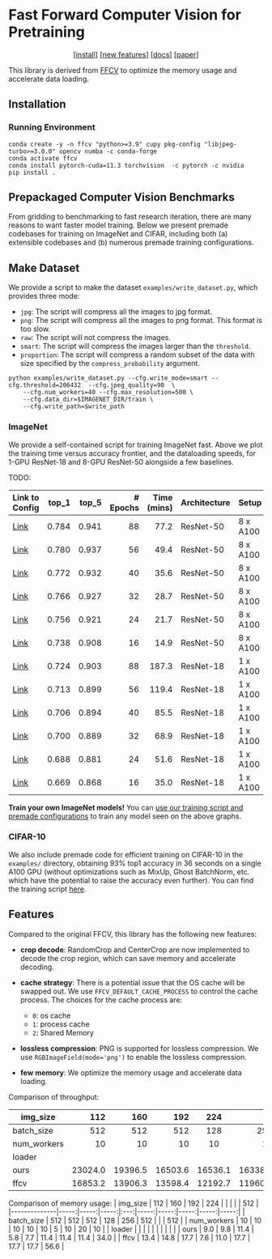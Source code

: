 # Fast Forward Computer Vision for Pretraining

<p align = 'center'>
<!-- <br /> -->
[<a href="#install-with-anaconda">install</a>]
[<a href="#features">new features</a>]
[<a href="https://docs.ffcv.io">docs</a>]
[<a href="https://arxiv.org/abs/2306.12517">paper</a>]
</p>

This library is derived from [FFCV](https://github.com/libffcv/ffcv) to optimize the memory usage and accelerate data loading. 

## Installation
### Running Environment
```
conda create -y -n ffcv "python>=3.9" cupy pkg-config "libjpeg-turbo>=3.0.0" opencv numba -c conda-forge
conda activate ffcv
conda install pytorch-cuda=11.3 torchvision  -c pytorch -c nvidia
pip install .
```

## Prepackaged Computer Vision Benchmarks
From gridding to benchmarking to fast research iteration, there are many reasons
to want faster model training. Below we present premade codebases for training
on ImageNet and CIFAR, including both (a) extensible codebases and (b)
numerous premade training configurations.

## Make Dataset
We provide a script to make the dataset `examples/write_dataset.py`, which provides three mode:
- `jpg`: The script will compress all the images to jpg format.
- `png`: The script will compress all the images to png format. This format is too slow.
- `raw`: The script will not compress the images.
- `smart`: The script will compress the images larger than the `threshold`.
- `proportion`: The script will compress a random subset of the data with size specified by the `compress_probability` argument.

```
python examples/write_dataset.py --cfg.write_mode=smart --cfg.threshold=206432  --cfg.jpeg_quality=90  \
    --cfg.num_workers=40 --cfg.max_resolution=500 \
    --cfg.data_dir=$IMAGENET_DIR/train \
    --cfg.write_path=$write_path 
```
### ImageNet
We provide a self-contained script for training ImageNet <it>fast</it>.
Above we plot the training time versus
accuracy frontier, and the dataloading speeds, for 1-GPU ResNet-18 and 8-GPU
ResNet-50 alongside a few baselines.

TODO:

| Link to Config                                                                                                                         |   top_1 |   top_5 |   # Epochs |   Time (mins) | Architecture   | Setup    |
|:---------------------------------------------------------------------------------------------------------------------------------------|--------:|--------:|-----------:|--------------:|:---------------|:---------|
| <a href='https://github.com/libffcv/ffcv-imagenet/tree/main/rn50_configs/rn50_88_epochs.yaml'>Link</a> | 0.784 | 0.941  |         88 |       77.2 | ResNet-50      | 8 x A100 |
| <a href='https://github.com/libffcv/ffcv-imagenet/tree/main/rn50_configs/rn50_56_epochs.yaml'>Link</a> | 0.780 | 0.937 |         56 |       49.4 | ResNet-50      | 8 x A100 |
| <a href='https://github.com/libffcv/ffcv-imagenet/tree/main/rn50_configs/rn50_40_epochs.yaml'>Link</a> | 0.772 | 0.932 |         40 |       35.6 | ResNet-50      | 8 x A100 |
| <a href='https://github.com/libffcv/ffcv-imagenet/tree/main/rn50_configs/rn50_32_epochs.yaml'>Link</a> | 0.766 | 0.927 |         32 |       28.7 | ResNet-50      | 8 x A100 |
| <a href='https://github.com/libffcv/ffcv-imagenet/tree/main/rn50_configs/rn50_24_epochs.yaml'>Link</a> | 0.756 | 0.921 |         24 |       21.7  | ResNet-50      | 8 x A100 |
| <a href='https://github.com/libffcv/ffcv-imagenet/tree/main/rn50_configs/rn50_16_epochs.yaml'>Link</a> | 0.738 | 0.908 |         16 |       14.9 | ResNet-50      | 8 x A100 |
| <a href='https://github.com/libffcv/ffcv-imagenet/tree/main/rn18_configs/rn18_88_epochs.yaml'>Link</a> | 0.724 | 0.903   |         88 |      187.3  | ResNet-18      | 1 x A100 |
| <a href='https://github.com/libffcv/ffcv-imagenet/tree/main/rn18_configs/rn18_56_epochs.yaml'>Link</a> | 0.713  | 0.899 |         56 |      119.4   | ResNet-18      | 1 x A100 |
| <a href='https://github.com/libffcv/ffcv-imagenet/tree/main/rn18_configs/rn18_40_epochs.yaml'>Link</a> | 0.706 | 0.894 |         40 |       85.5 | ResNet-18      | 1 x A100 |
| <a href='https://github.com/libffcv/ffcv-imagenet/tree/main/rn18_configs/rn18_32_epochs.yaml'>Link</a> | 0.700 | 0.889 |         32 |       68.9   | ResNet-18      | 1 x A100 |
| <a href='https://github.com/libffcv/ffcv-imagenet/tree/main/rn18_configs/rn18_24_epochs.yaml'>Link</a> | 0.688  | 0.881 |         24 |       51.6 | ResNet-18      | 1 x A100 |
| <a href='https://github.com/libffcv/ffcv-imagenet/tree/main/rn18_configs/rn18_16_epochs.yaml'>Link</a> | 0.669 | 0.868 |         16 |       35.0 | ResNet-18      | 1 x A100 |

**Train your own ImageNet models!** You can <a href="https://github.com/libffcv/imagenet-example/tree/main">use our training script and premade configurations</a> to train any model seen on the above graphs.

### CIFAR-10
We also include premade code for efficient training on CIFAR-10 in the `examples/`
directory, obtaining 93\% top1 accuracy in 36 seconds on a single A100 GPU
(without optimizations such as MixUp, Ghost BatchNorm, etc. which have the
potential to raise the accuracy even further). You can find the training script
<a href="https://github.com/libffcv/ffcv/tree/main/examples/cifar">here</a>.

## Features

Compared to the original FFCV, this library has the following new features:

- **crop decode**: RandomCrop and CenterCrop are now implemented to decode the crop region, which can save memory and accelerate decoding.

- **cache strategy**: There is a potential issue that the OS cache will be swapped out. We use `FFCV_DEFAULT_CACHE_PROCESS` to control the cache process. The choices for the cache process are:
  - `0`: os cache
  - `1`: process cache
  - `2`: Shared Memory 
  
- **lossless compression**: PNG is supported for lossless compression. We use `RGBImageField(mode='png')` to enable the lossless compression.

- **few memory**: We optimize the memory usage and accelerate data loading.

Comparison of throughput:

| img\_size    |     112 |     160 |     192 |   224   |         |         |         |         |    512 |
|--------------|--------:|--------:|--------:|:-------:|--------:|--------:|--------:|--------:|-------:|
| batch\_size  |     512 |     512 |     512 |     128 |     256 |   512   |         |         |    512 |
| num\_workers |      10 |      10 |      10 |      10 |      10 |       5 |      10 |      20 |     10 |
| loader       |         |         |         |         |         |         |         |         |        |
| ours         | 23024.0 | 19396.5 | 16503.6 | 16536.1 | 16338.5 | 12369.7 | 14521.4 | 14854.6 | 4260.3 |
| ffcv         | 16853.2 | 13906.3 | 13598.4 | 12192.7 | 11960.2 |  9112.7 | 12539.4 | 12601.8 | 3577.8 |

Comparison of memory usage:
| img\_size    |  112 |  160 |  192 | 224 |      |      |      |      |  512 |
|--------------|-----:|-----:|-----:|:---:|-----:|-----:|-----:|-----:|-----:|
| batch\_size  |  512 |  512 |  512 | 128 |  256 |  512 |      |      |  512 |
| num\_workers |   10 |   10 |   10 |  10 |   10 |    5 |   10 |   20 |   10 |
| loader       |      |      |      |     |      |      |      |      |      |
| ours         |  9.0 |  9.8 | 11.4 | 5.8 |  7.7 | 11.4 | 11.4 | 11.4 | 34.0 |
| ffcv         | 13.4 | 14.8 | 17.7 | 7.6 | 11.0 | 17.7 | 17.7 | 17.7 | 56.6 |

